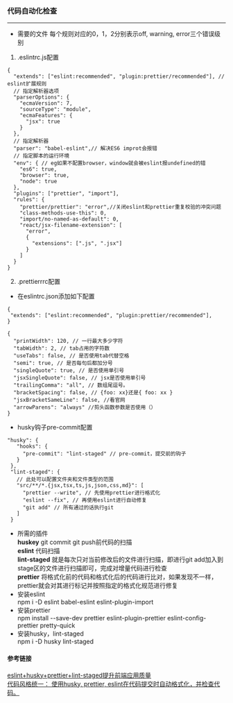 ### 代码自动化检查  
--- 
- 需要的文件  每个规则对应的0，1，2分别表示off, warning, error三个错误级别
1. .eslintrc.js配置  
```
{
  "extends": ["eslint:recommended", "plugin:prettier/recommended"], // eslint扩展规则
  // 指定解析器选项
  "parserOptions": {
    "ecmaVersion": 7,
    "sourceType": "module",
    "ecmaFeatures": {
      "jsx": true
    }
  },
  // 指定解析器
  "parser": "babel-eslint",// 解决ES6 improt会报错
  // 指定脚本的运行环境
  "env": { // eg如果不配置browser，window就会被eslint报undefined的错
    "es6": true,
    "browser": true,
    "node": true
  },
  "plugins": ["prettier", "import"],
  "rules": {
    "prettier/prettier": "error",//关闭eslint和prettier重复校验的冲突问题
    "class-methods-use-this": 0,
    "import/no-named-as-default": 0,
    "react/jsx-filename-extension": [
      "error",
      {
        "extensions": [".js", ".jsx"]
      }
    ]
  }
}
```
2. .prettierrrc配置  
- 在eslintrc.json添加如下配置  
```
{
 "extends": ["eslint:recommended", "plugin:prettier/recommended"],
}
```  
```
{
  "printWidth": 120, // 一行最大多少字符
  "tabWidth": 2, // tab占用的字符数
  "useTabs": false, // 是否使用tab代替空格
  "semi": true, // 是否每句后都加分号
  "singleQuote": true, // 是否使用单引号
  "jsxSingleQuote": false, // jsx是否使用单引号
  "trailingComma": "all", // 数组尾逗号。
  "bracketSpacing": false, // {foo: xx}还是{ foo: xx }
  "jsxBracketSameLine": false, //看官网
  "arrowParens": "always" //剪头函数参数是否使用（）
}
```
 - husky钩子pre-commit配置  
 ```
 "husky": {
    "hooks": {
      "pre-commit": "lint-staged" // pre-commit，提交前的钩子
    }
  },
  "lint-staged": {
    // 此处可以配置文件夹和文件类型的范围
    "src/**/*.{jsx,tsx,ts,js,json,css,md}": [
      "prettier --write", // 先使用prettier进行格式化
      "eslint --fix", // 再使用eslint进行自动修复
      "git add" // 所有通过的话执行git
    ]
  }
 ```
- 所需的插件  
**huskey** git commit git push前代码的扫描  
**eslint** 代码扫描  
**lint-staged**  就是每次只对当前修改后的文件进行扫描，即进行git add加入到stage区的文件进行扫描即可，完成对增量代码进行检查   
**prettier** 将格式化前的代码和格式化后的代码进行比对，如果发现不一样，prettier就会对其进行标记并按照指定的格式化规范进行修复  
- 安装eslint  
npm i -D eslint babel-eslint eslint-plugin-import  
- 安装prettier  
npm install --save-dev prettier eslint-plugin-prettier eslint-config-prettier pretty-quick  
- 安装husky，lint-staged    
npm i -D husky lint-staged  
#### 参考链接  
[eslint+husky+prettier+lint-staged提升前端应用质量](https://juejin.im/post/5c67fcaae51d457fcb4078c9)   
[代码风格统一： 使用husky, prettier, eslint在代码提交时自动格式化，并检查代码。](https://juejin.im/post/5bf36163e51d45360069e0e8)
